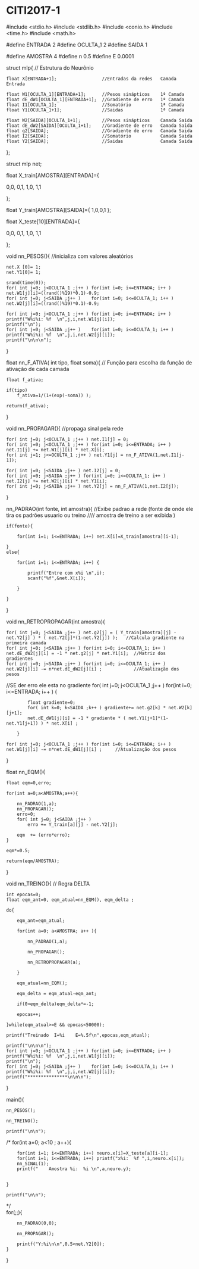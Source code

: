 # CITI2017-1
#include <stdio.h>
#include <stdlib.h>
#include <conio.h>
#include <time.h>
#include <math.h>

#define ENTRADA   2
#define OCULTA_1  2
#define SAIDA     1

#define AMOSTRA 4
#define n 0.5
#define E 0.0001

struct mlp{		 // Estrutura do Neurônio
	
	float X[ENTRADA+1];  				//Entradas da redes   Camada Entrada
	
	float W1[OCULTA_1][ENTRADA+1];  	//Pesos sinápticos 	  1ª Camada
	float dE_dW1[OCULTA_1][ENTRADA+1];	//Gradiente de erro   1ª Camada
	float I1[OCULTA_1];			 		//Somatório  		  1ª Camada
	float Y1[OCULTA_1+1];				//Saidas 			  1ª Camada
	
	float W2[SAIDA][OCULTA_1+1];  		//Pesos sinápticos 	  Camada Saida
	float dE_dW2[SAIDA][OCULTA_1+1];	//Gradiente de erro   Camada Saida
	float g2[SAIDA];					//Gradiente de erro   Camada Saida
	float I2[SAIDA];			 		//Somatório  		  Camada Saida
	float Y2[SAIDA];					//Saidas 			  Camada Saida
	
};

struct mlp net;

float X_train[AMOSTRA][ENTRADA]={

0,0,
0,1,
1,0,
1,1

};

float Y_train[AMOSTRA][SAIDA]={ 1,0,0,1  };
	
float X_teste[10][ENTRADA]={
	
0,0,
0,1,
1,0,
1,1

};


void nn_PESOS(){     //inicializa com valores aleatórios
	
	net.X [0]= 1;
	net.Y1[0]= 1;
	
	srand(time(0));
	for( int j=0; j<OCULTA_1 ;j++ ) for(int i=0; i<=ENTRADA; i++ )  net.W1[j][i]=((rand()%19)*0.1)-0.9;
	for( int j=0; j<SAIDA ;j++ ) 	for(int i=0; i<=OCULTA_1; i++ ) net.W2[j][i]=((rand()%19)*0.1)-0.9; 
		
	for( int j=0; j<OCULTA_1 ;j++ ) for(int i=0; i<=ENTRADA; i++ )  printf("W%i%i: %f  \n",j,i,net.W1[j][i]);
	printf("\n");
	for( int j=0; j<SAIDA ;j++ ) 	for(int i=0; i<=OCULTA_1; i++ ) printf("W%i%i: %f  \n",j,i,net.W2[j][i]);
	printf("\n\n\n");
	
}

float nn_F_ATIVA( int tipo, float soma){		// Função para escolha da função de ativação de cada camada
	
	float f_ativa;
	
	if(tipo)
		f_ativa=1/(1+(exp(-soma)) );
	
	return(f_ativa);
	
}

void nn_PROPAGAR(){	//propaga sinal pela rede
	
	
	for( int j=0; j<OCULTA_1 ;j++ ) net.I1[j] = 0;
	for( int j=0; j<OCULTA_1 ;j++ ) for(int i=0; i<=ENTRADA; i++ ) net.I1[j] += net.W1[j][i] * net.X[i];	
	for( int j=1; j<=OCULTA_1 ;j++ ) net.Y1[j] = nn_F_ATIVA(1,net.I1[j-1]);

	for( int j=0; j<SAIDA ;j++ ) net.I2[j] = 0;
	for( int j=0; j<SAIDA ;j++ ) for(int i=0; i<=OCULTA_1; i++ )   net.I2[j] += net.W2[j][i] * net.Y1[i];
	for( int j=0; j<SAIDA ;j++ ) net.Y2[j] = nn_F_ATIVA(1,net.I2[j]);
	
}


nn_PADRAO(int fonte, int amostra){		//Exibe padrao a rede (fonte de onde ele tira os padrões usuario ou treino  ////   amostra de treino a ser exibida )
	
	
	if(fonte){
		
		for(int i=1; i<=ENTRADA; i++) net.X[i]=X_train[amostra][i-1];	
		
	}
	else{
		
		for(int i=1; i<=ENTRADA; i++) {
			
			printf("Entre com x%i \n",i);
			scanf("%f",&net.X[i]);
			
		}
		
	}
	
	
}



void nn_RETROPROPAGAR(int amostra){
	
	for( int j=0; j<SAIDA ;j++ ) net.g2[j] = ( Y_train[amostra][j] - net.Y2[j] ) * ( net.Y2[j]*(1-net.Y2[j]) );	  //Calcula gradiente na primeira camada
	for( int j=0; j<SAIDA ;j++ ) for(int i=0; i<=OCULTA_1; i++ )  net.dE_dW2[j][i] = -1 * net.g2[j] * net.Y1[i];  //Matriz dos gradientes 
	for( int j=0; j<SAIDA ;j++ ) for(int i=0; i<=OCULTA_1; i++ )  net.W2[j][i] -= n*net.dE_dW2[j][i] ;			  //Atualização dos pesos


//SE der erro ele esta no gradiente	
	for( int j=0; j<OCULTA_1 ;j++ ) 
		for(int i=0; i<=ENTRADA; i++ ) {
		
			float gradiente=0;	
			for( int k=0; k<SAIDA ;k++ ) gradiente+= net.g2[k] * net.W2[k][j+1];
			net.dE_dW1[j][i] = -1 * gradiente * ( net.Y1[j+1]*(1-net.Y1[j+1]) ) * net.X[i] ;
			
		}
	
	for( int j=0; j<OCULTA_1 ;j++ ) for(int i=0; i<=ENTRADA; i++ )   net.W1[j][i] -= n*net.dE_dW1[j][i] ;	  //Atualização dos pesos		
	
}


float nn_EQM(){
	
	float eqm=0,erro;
	
	for(int a=0;a<AMOSTRA;a++){
		
		nn_PADRAO(1,a);
		nn_PROPAGAR();
		erro=0;
		for( int j=0; j<SAIDA ;j++ )
			erro += Y_train[a][j] - net.Y2[j];
			
		eqm  += (erro*erro);
	}
	
	eqm*=0.5;
	
	return(eqm/AMOSTRA);
	
}


void nn_TREINO(){			// Regra DELTA
	
	int epocas=0;
	float eqm_ant=0, eqm_atual=nn_EQM(), eqm_delta ;
	
	do{
	
		eqm_ant=eqm_atual;
		
		for(int a=0; a<AMOSTRA; a++ ){
			
			nn_PADRAO(1,a);
			
			nn_PROPAGAR();
				
			nn_RETROPROPAGAR(a);
			
		}
		
		eqm_atual=nn_EQM();
		
		eqm_delta = eqm_atual-eqm_ant;
		
		if(0>eqm_delta)eqm_delta*=-1;
	
		epocas++;
		
	}while(eqm_atual>=E && epocas<50000);
	
	printf("Treinado  I=%i    E=%.5f\n",epocas,eqm_atual);
	
	printf("\n\n\n");
	for( int j=0; j<OCULTA_1 ;j++ ) for(int i=0; i<=ENTRADA; i++ )  printf("W%i%i: %f  \n",j,i,net.W1[j][i]);
	printf("\n");
	for( int j=0; j<SAIDA ;j++ ) 	for(int i=0; i<=OCULTA_1; i++ ) printf("W%i%i: %f  \n",j,i,net.W2[j][i]);
	printf("***************\n\n\n");
	
}



main(){
	
	nn_PESOS();
		
	nn_TREINO();
	
	printf("\n\n");
	
/*	for(int a=0; a<10 ; a++){
		
		for(int i=1; i<=ENTRADA; i++) neuro.x[i]=X_teste[a][i-1];
		for(int i=1; i<=ENTRADA; i++) printf("x%i:  %f ",i,neuro.x[i]);
		nn_SINAL(1);
		printf("    Amostra %i:  %i \n",a,neuro.y);
		
		
	}
	
	printf("\n\n");
*/	
	for(;;){
		
		nn_PADRAO(0,0);
				
		nn_PROPAGAR();
		
		printf("Y:%i\n\n",0.5<net.Y2[0]);
	}
	
	
}


